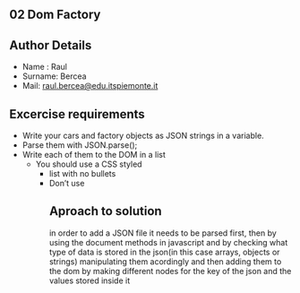 ## 02 Dom Factory

## Author Details

-   Name : Raul
-   Surname: Bercea
-   Mail: raul.bercea@edu.itspiemonte.it

## Excercise requirements

-   Write your cars and factory objects as JSON strings in a variable.
-   Parse them with JSON.parse();
-   Write each of them to the DOM in a list
    -   You should use a CSS styled <ul><li> list with no bullets
    -   Don’t use <table>

## Aproach to solution

in order to add a JSON file it needs to be parsed first, then by using the document methods in javascript and by checking what type of data is stored in the json(in this case arrays, objects or strings) manipulating them acordingly and then adding them to the dom by making different nodes for the key of the json and the values stored inside it
